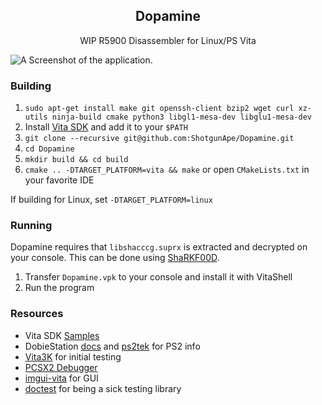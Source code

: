 <h2 align=center> Dopamine </h2>

<p align=center> WIP R5900 Disassembler for Linux/PS Vita </p>

![A Screenshot of the application.](https://i.imgur.com/hAIwTBI.png)

### Building 
1. `sudo apt-get install make git openssh-client bzip2 wget curl xz-utils ninja-build cmake python3 libgl1-mesa-dev libglu1-mesa-dev`
2. Install [Vita SDK](https://vitasdk.org/) and add it to your `$PATH`
3. `git clone --recursive git@github.com:ShotgunApe/Dopamine.git`
4. `cd Dopamine`
5. `mkdir build && cd build`
6. `cmake .. -DTARGET_PLATFORM=vita && make` or open `CMakeLists.txt` in your favorite IDE

If building for Linux, set `-DTARGET_PLATFORM=linux`

### Running
Dopamine requires that `libshacccg.suprx` is extracted and decrypted on your console. This can be done using [ShaRKF00D](https://github.com/OsirizX/ShaRKF00D/releases/tag/1.3).

1. Transfer `Dopamine.vpk` to your console and install it with VitaShell
2. Run the program

### Resources
- Vita SDK [Samples](https://github.com/vitasdk/samples)
- DobieStation [docs](https://github.com/PSI-Rockin/DobieStation/wiki) and [ps2tek](https://psi-rockin.github.io/ps2tek/) for PS2 info
- [Vita3K](https://github.com/Vita3K/Vita3K/) for initial testing
- [PCSX2 Debugger](https://github.com/PCSX2/pcsx2)
- [imgui-vita](https://github.com/Rinnegatamante/imgui-vita) for GUI
- [doctest](https://github.com/doctest/doctest) for being a sick testing library

